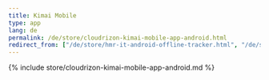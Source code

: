 ```yaml
---
title: Kimai Mobile
type: app 
lang: de
permalink: /de/store/cloudrizon-kimai-mobile-app-android.html
redirect_from: ["/de/store/hmr-it-android-offline-tracker.html", "/de/store/mr-software-android-offline-tracker.html"]
---
```


{% include store/cloudrizon-kimai-mobile-app-android.md %}
